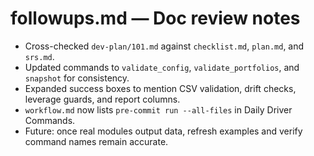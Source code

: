 # followups.md — Doc review notes

- Cross-checked `dev-plan/101.md` against `checklist.md`, `plan.md`, and `srs.md`.
- Updated commands to `validate_config`, `validate_portfolios`, and `snapshot` for consistency.
- Expanded success boxes to mention CSV validation, drift checks, leverage guards, and report columns.
- `workflow.md` now lists `pre-commit run --all-files` in Daily Driver Commands.
- Future: once real modules output data, refresh examples and verify command names remain accurate.
